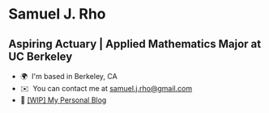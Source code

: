 Samuel J. Rho
==================================================================================================================================

Aspiring Actuary | Applied Mathematics Major at UC Berkeley
----------------------------------------

* 🌍  I'm based in Berkeley, CA
* ✉️  You can contact me at [samuel.j.rho@gmail.com](mailto:samuel.j.rho@gmail.com)
* 📝  <a href="https://sam-rho.notion.site/sam-rho/Samuel-Rho-a316badc07e746fdaf84ff06781d4dd6">[WIP] My Personal Blog</a>

<!-- ![LeetCode Stats](https://leetcard.jacoblin.cool/sjrho96?theme=dark&font=Roboto&ext=heatmap) moved to Notion Blog -->
